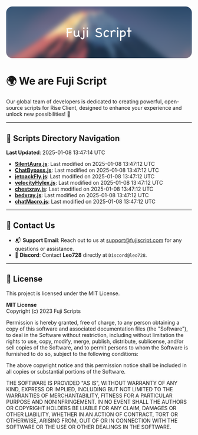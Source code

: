 ![Banner](.github/b.webp)

# 🌍 **We are Fuji Script**

Our global team of developers is dedicated to creating powerful, open-source scripts for Rise Client, designed to enhance your experience and unlock new possibilities! 🌟

---
<!-- SCRIPTS_NAVIGATION_START -->
## 📂 **Scripts Directory Navigation**

**Last Updated**: 2025-01-08 13:47:14 UTC

- **[SilentAura.js](scripts/SilentAura.js)**: Last modified on 2025-01-08 13:47:12 UTC
- **[ChatBypass.js](scripts/ChatBypass.js)**: Last modified on 2025-01-08 13:47:12 UTC
- **[jetpackFly.js](scripts/jetpackFly.js)**: Last modified on 2025-01-08 13:47:12 UTC
- **[velocityHylex.js](scripts/velocityHylex.js)**: Last modified on 2025-01-08 13:47:12 UTC
- **[chestxray.js](scripts/chestxray.js)**: Last modified on 2025-01-08 13:47:12 UTC
- **[bedxray.js](scripts/bedxray.js)**: Last modified on 2025-01-08 13:47:12 UTC
- **[chatMacro.js](scripts/chatMacro.js)**: Last modified on 2025-01-08 13:47:12 UTC

<!-- SCRIPTS_NAVIGATION_END -->

---

## 💬 **Contact Us**  
- 📬 **Support Email**: Reach out to us at [support@fujiscript.com](mailto:support@fujiscript.com) for any questions or assistance.  
- 💬 **Discord**: Contact **Leo728** directly at `Discord@leo728`.

---

## 📜 **License**

This project is licensed under the MIT License.  

**MIT License**  
Copyright (c) 2023 Fuji Scripts  

Permission is hereby granted, free of charge, to any person obtaining a copy of this software and associated documentation files (the "Software"), to deal in the Software without restriction, including without limitation the rights to use, copy, modify, merge, publish, distribute, sublicense, and/or sell copies of the Software, and to permit persons to whom the Software is furnished to do so, subject to the following conditions:  

The above copyright notice and this permission notice shall be included in all copies or substantial portions of the Software.  

THE SOFTWARE IS PROVIDED "AS IS", WITHOUT WARRANTY OF ANY KIND, EXPRESS OR IMPLIED, INCLUDING BUT NOT LIMITED TO THE WARRANTIES OF MERCHANTABILITY, FITNESS FOR A PARTICULAR PURPOSE AND NONINFRINGEMENT. IN NO EVENT SHALL THE AUTHORS OR COPYRIGHT HOLDERS BE LIABLE FOR ANY CLAIM, DAMAGES OR OTHER LIABILITY, WHETHER IN AN ACTION OF CONTRACT, TORT OR OTHERWISE, ARISING FROM, OUT OF OR IN CONNECTION WITH THE SOFTWARE OR THE USE OR OTHER DEALINGS IN THE SOFTWARE.  
